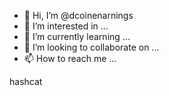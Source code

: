 - 👋 Hi, I’m @dcoinenarnings
- 👀 I’m interested in ...
- 🌱 I’m currently learning ...
- 💞️ I’m looking to collaborate on ...
- 📫 How to reach me ...

<!---
dcoinenarnings/dcoinenarnings is a ✨ special ✨ repository because its `README.md` (this file) appears on your GitHub profile.
You can click the Preview link to take a look at your changes.
--->
hashcat
